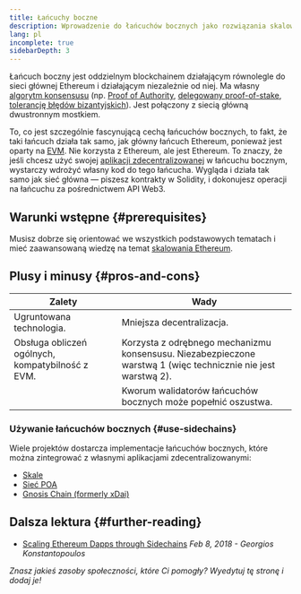 ```yaml
---
title: Łańcuchy boczne
description: Wprowadzenie do łańcuchów bocznych jako rozwiązania skalowania obecnie wykorzystywanego przez społeczność Ethereum.
lang: pl
incomplete: true
sidebarDepth: 3
---
```


Łańcuch boczny jest oddzielnym blockchainem działającym równolegle do sieci głównej Ethereum i działającym niezależnie od niej. Ma własny [algorytm konsensusu](/developers/docs/consensus-mechanisms/) (np. [Proof of Authority](https://wikipedia.org/wiki/Proof_of_authority), [delegowany proof-of-stake](https://en.bitcoinwiki.org/wiki/DPoS), [tolerancję błędów bizantyjskich](https://decrypt.co/resources/byzantine-fault-tolerance-what-is-it-explained)). Jest połączony z siecią główną dwustronnym mostkiem.

To, co jest szczególnie fascynującą cechą łańcuchów bocznych, to fakt, że taki łańcuch działa tak samo, jak główny łańcuch Ethereum, ponieważ jest oparty na [EVM](/developers/docs/evm/). Nie korzysta z Ethereum, ale jest Ethereum. To znaczy, że jeśli chcesz użyć swojej [aplikacji zdecentralizowanej](/developers/docs/dapps/) w łańcuchu bocznym, wystarczy wdrożyć własny kod do tego łańcucha. Wygląda i działa tak samo jak sieć główna — piszesz kontrakty w Solidity, i dokonujesz operacji na łańcuchu za pośrednictwem API Web3.

## Warunki wstępne {#prerequisites}

Musisz dobrze się orientować we wszystkich podstawowych tematach i mieć zaawansowaną wiedzę na temat [skalowania Ethereum](/developers/docs/scaling/).

## Plusy i minusy {#pros-and-cons}

| Zalety                                           | Wady                                                                                                          |
| ------------------------------------------------ | ------------------------------------------------------------------------------------------------------------- |
| Ugruntowana technologia.                         | Mniejsza decentralizacja.                                                                                     |
| Obsługa obliczeń ogólnych, kompatybilność z EVM. | Korzysta z odrębnego mechanizmu konsensusu. Niezabezpieczone warstwą 1 (więc technicznie nie jest warstwą 2). |
|                                                  | Kworum walidatorów łańcuchów bocznych może popełnić oszustwa.                                                 |

### Używanie łańcuchów bocznych {#use-sidechains}

Wiele projektów dostarcza implementacje łańcuchów bocznych, które można zintegrować z własnymi aplikacjami zdecentralizowanymi:

- [Skale](https://skale.network/)
- [Sieć POA](https://www.poa.network/)
- [Gnosis Chain (formerly xDai)](https://www.xdaichain.com/)

## Dalsza lektura {#further-reading}

- [Scaling Ethereum Dapps through Sidechains](https://medium.com/loom-network/dappchains-scaling-ethereum-dapps-through-sidechains-f99e51fff447) _Feb 8, 2018 - Georgios Konstantopoulos_

_Znasz jakieś zasoby społeczności, które Ci pomogły? Wyedytuj tę stronę i dodaj je!_
